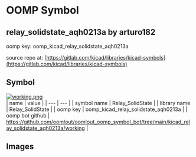 # OOMP Symbol  
## relay_solidstate_aqh0213a  by arturo182  
  
oomp key: oomp_kicad_relay_solidstate_aqh0213a  
  
source repo at: [https://gitlab.com/kicad/libraries/kicad-symbols](https://gitlab.com/kicad/libraries/kicad-symbols)  
## Symbol  
  
[![working.png](working_600.png)](working.png)  
| name | value | 
| --- | --- | 
| symbol name | Relay_SolidState | 
| library name | Relay_SolidState | 
| oomp key | oomp_kicad_relay_solidstate_aqh0213a | 
| oomp bot github | https://github.com/oomlout/oomlout_oomp_symbol_bot/tree/main/kicad_relay_solidstate_aqh0213a/working | 
## Images  

